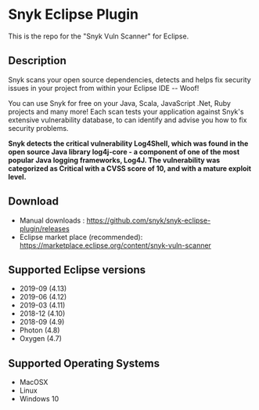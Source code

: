 # Snyk Eclipse Plugin

This is the repo for the "Snyk Vuln Scanner" for Eclipse.

## Description
Snyk scans your open source dependencies, detects and helps fix security issues in your project from within your Eclipse IDE -- Woof!

You can use Snyk for free on your Java, Scala, JavaScript .Net, Ruby projects and many more! Each scan tests your application against Snyk's extensive vulnerability database, to can identify and advise you how to fix security problems.

**Snyk detects the critical vulnerability Log4Shell, which was found in the open source Java library log4j-core - a component of one of the most popular Java logging frameworks, Log4J. The vulnerability was categorized as Critical with a CVSS score of 10, and with a mature exploit level.**

## Download
- Manual downloads : https://github.com/snyk/snyk-eclipse-plugin/releases
- Eclipse market place (recommended): https://marketplace.eclipse.org/content/snyk-vuln-scanner

## Supported Eclipse versions
- 2019-09 (4.13)
- 2019-06 (4.12)
- 2019-03 (4.11)
- 2018-12 (4.10)
- 2018-09 (4.9)
- Photon (4.8)
- Oxygen (4.7)

## Supported Operating Systems
- MacOSX
- Linux
- Windows 10

